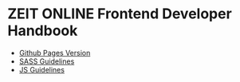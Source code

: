 # ZEIT ONLINE Frontend Developer Handbook

* [Github Pages Version](https://zeitonline.github.io/frontend-developer-handbook/)
* [SASS Guidelines](https://zeitonline.github.io/frontend-developer-handbook/sass/guidelines)
* [JS Guidelines](https://zeitonline.github.io/frontend-developer-handbook/javascript/guidelines)

